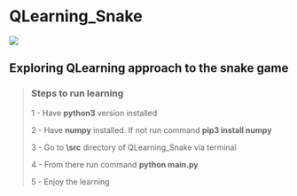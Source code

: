 # QLearning_Snake

![](https://i.imgur.com/Hk1kHPk.png)



## Exploring QLearning approach to the snake game

<blockquote>
    <h3>
        Steps to run learning
    </h3>
    <p> 
        1 - Have <strong>python3</strong> version installed
    </p>
    <p>
        2 - Have <strong>numpy</strong> installed. If not run command <strong>pip3 install numpy</strong>
    </p>    
    <p>
        3 - Go to <strong>\src</strong> directory of QLearning_Snake via terminal
    </p>    
    <p>
        4 - From there run command <strong>python main.py</strong>    
    </p>
      <p>
          5 - Enjoy the learning
    </p>  
    </blockquote>



